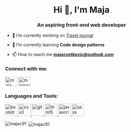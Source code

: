 <h1 align="center">Hi 👋, I'm Maja</h1>
<h3 align="center">An aspiring front-end web developer</h3>

- 🔭 I’m currently working on [Travel journal](https://github.com/majac91/Travel_journal)

- 🌱 I’m currently learning **Code design patterns**

- 📫 How to reach me **majacvetkovic@outlook.com**

<h3 align="left">Connect with me:</h3>
<p align="left">
<a href="https://fb.com/maja cvetkovic" target="blank"><img align="center" src="https://cdn.jsdelivr.net/npm/simple-icons@3.0.1/icons/facebook.svg" alt="maja cvetkovic" height="30" width="40" /></a>
<a href="https://instagram.com/majacv_" target="blank"><img align="center" src="https://cdn.jsdelivr.net/npm/simple-icons@3.0.1/icons/instagram.svg" alt="majacv_" height="30" width="40" /></a>
</p>

<h3 align="left">Languages and Tools:</h3>
<p align="left"> <a href="https://getbootstrap.com" target="_blank"> <img src="https://devicons.github.io/devicon/devicon.git/icons/bootstrap/bootstrap-plain.svg" alt="bootstrap" width="40" height="40"/> </a> <a href="https://www.w3schools.com/css/" target="_blank"> <img src="https://devicons.github.io/devicon/devicon.git/icons/css3/css3-original-wordmark.svg" alt="css3" width="40" height="40"/> </a> <a href="https://git-scm.com/" target="_blank"> <img src="https://www.vectorlogo.zone/logos/git-scm/git-scm-icon.svg" alt="git" width="40" height="40"/> </a> <a href="https://www.w3.org/html/" target="_blank"> <img src="https://devicons.github.io/devicon/devicon.git/icons/html5/html5-original-wordmark.svg" alt="html5" width="40" height="40"/> </a> <a href="https://developer.mozilla.org/en-US/docs/Web/JavaScript" target="_blank"> <img src="https://devicons.github.io/devicon/devicon.git/icons/javascript/javascript-original.svg" alt="javascript" width="40" height="40"/> </a> <a href="https://sass-lang.com" target="_blank"> <img src="https://devicons.github.io/devicon/devicon.git/icons/sass/sass-original.svg" alt="sass" width="40" height="40"/> </a> </p>

<p><img align="left" src="https://github-readme-stats.vercel.app/api/top-langs?username=majac91&show_icons=true&locale=en&layout=compact" alt="majac91" /></p>

<p>&nbsp;<img align="center" src="https://github-readme-stats.vercel.app/api?username=majac91&show_icons=true&locale=en" alt="majac91" /></p>

